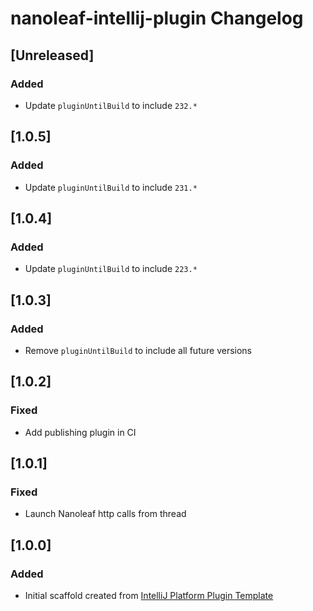 <!-- Keep a Changelog guide -> https://keepachangelog.com -->

# nanoleaf-intellij-plugin Changelog

## [Unreleased]
### Added
- Update `pluginUntilBuild` to include `232.*`

## [1.0.5]
### Added
- Update `pluginUntilBuild` to include `231.*`

## [1.0.4]
### Added
- Update `pluginUntilBuild` to include `223.*`

## [1.0.3]
### Added
- Remove `pluginUntilBuild` to include all future versions

## [1.0.2]
### Fixed
- Add publishing plugin in CI

## [1.0.1]
### Fixed
- Launch Nanoleaf http calls from thread

## [1.0.0]
### Added
- Initial scaffold created from [IntelliJ Platform Plugin Template](https://github.com/JetBrains/intellij-platform-plugin-template)
